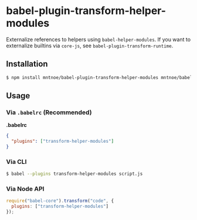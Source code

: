 # babel-plugin-transform-helper-modules

Externalize references to helpers using `babel-helper-modules`. If you want to
externalize builtins via `core-js`, see `babel-plugin-transform-runtime`.

## Installation

```sh
$ npm install mntnoe/babel-plugin-transform-helper-modules mntnoe/babel-helper-modules
```

## Usage

### Via `.babelrc` (Recommended)

**.babelrc**

```json
{
  "plugins": ["transform-helper-modules"]
}
```

### Via CLI

```sh
$ babel --plugins transform-helper-modules script.js
```

### Via Node API

```javascript
require("babel-core").transform("code", {
  plugins: ["transform-helper-modules"]
});
```
